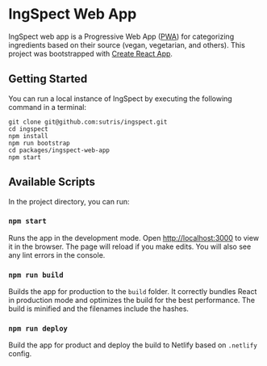 # IngSpect Web App

IngSpect web app is a Progressive Web App ([PWA](https://developers.google.com/web/progressive-web-apps/)) for categorizing ingredients based on their source (vegan, vegetarian, and others). This project was bootstrapped with [Create React App](https://github.com/facebook/create-react-app).

## Getting Started

You can run a local instance of IngSpect by executing the following command in a terminal:

```
git clone git@github.com:sutris/ingspect.git
cd ingspect
npm install
npm run bootstrap
cd packages/ingspect-web-app
npm start
```

## Available Scripts

In the project directory, you can run:

### `npm start`

Runs the app in the development mode. Open [http://localhost:3000](http://localhost:3000) to view it in the browser. The page will reload if you make edits. You will also see any lint errors in the console.

### `npm run build`

Builds the app for production to the `build` folder. It correctly bundles React in production mode and optimizes the build for the best performance. The build is minified and the filenames include the hashes.

### `npm run deploy`

Build the app for product and deploy the build to Netlify based on `.netlify` config.

